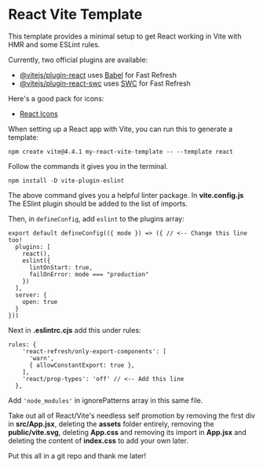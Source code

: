 # React Vite Template

This template provides a minimal setup to get React working in Vite with HMR and some ESLint rules.

Currently, two official plugins are available:

- [@vitejs/plugin-react](https://github.com/vitejs/vite-plugin-react/blob/main/packages/plugin-react/README.md) uses [Babel](https://babeljs.io/) for Fast Refresh
- [@vitejs/plugin-react-swc](https://github.com/vitejs/vite-plugin-react-swc) uses [SWC](https://swc.rs/) for Fast Refresh

Here's a good pack for icons: 

- [React Icons](https://react-icons.github.io/react-icons/)

When setting up a React app with Vite, you can run this to generate a template:
```
npm create vite@4.4.1 my-react-vite-template -- --template react
```
Follow the commands it gives you in the terminal.
```
npm install -D vite-plugin-eslint
```
The above command gives you a helpful linter package. In __vite.config.js__ The ESlint plugin should be added to the  list of imports. 

Then, in `defineConfig`, add `eslint` to the plugins array:
```
export default defineConfig(({ mode }) => ({ // <-- Change this line too!
  plugins: [
    react(),
    eslint({
      lintOnStart: true,
      failOnError: mode === "production"
    })
  ],
  server: {
    open: true
  }
}))
```
Next in __.eslintrc.cjs__ add this under rules:
```
rules: {
    'react-refresh/only-export-components': [
      'warn',
      { allowConstantExport: true },
    ],
    'react/prop-types': 'off' // <-- Add this line
  },
```
Add `'node_modules'` in ignorePatterns array in this same file. 

Take out all of React/Vite's needless self promotion by removing the first div in __src/App.jsx__, 
deleting the __assets__ folder entirely,
removing the __public/vite.svg__,
deleting __App.css__ and removing its import in __App.jsx__
and deleting the content of __index.css__ to add your own later. 

Put this all in a git repo and thank me later!
